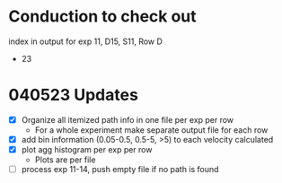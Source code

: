 # Conduction to check out
index in output for exp 11, D15, S11, Row D
- 23

# 040523 Updates
- [x] Organize all itemized path info in one file per exp per row
    - For a whole experiment make separate output file for each row
- [x] add bin information (0.05-0.5, 0.5-5, >5) to each velocity calculated
- [x] plot agg histogram per exp per row
    - Plots are per file
- [ ] process exp 11-14, push empty file if no path is found